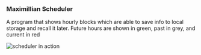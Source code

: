 ### Maximillian Scheduler
A program that shows hourly blocks which are able to save info to local storage and recall it later. Future hours are shown in green, past in grey, and current in red

![scheduler in action](./Assets/Screenshot%202023-07-24%20211827.png)